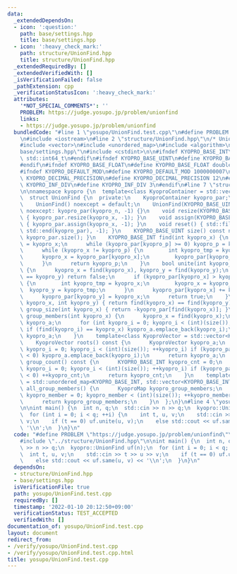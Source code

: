 ```yaml
---
data:
  _extendedDependsOn:
  - icon: ':question:'
    path: base/settings.hpp
    title: base/settings.hpp
  - icon: ':heavy_check_mark:'
    path: structure/UnionFind.hpp
    title: structure/UnionFind.hpp
  _extendedRequiredBy: []
  _extendedVerifiedWith: []
  _isVerificationFailed: false
  _pathExtension: cpp
  _verificationStatusIcon: ':heavy_check_mark:'
  attributes:
    '*NOT_SPECIAL_COMMENTS*': ''
    PROBLEM: https://judge.yosupo.jp/problem/unionfind
    links:
    - https://judge.yosupo.jp/problem/unionfind
  bundledCode: "#line 1 \"yosupo/UnionFind.test.cpp\"\n#define PROBLEM \"https://judge.yosupo.jp/problem/unionfind\"\
    \n#include <iostream>\n#line 2 \"structure/UnionFind.hpp\"\n/* UnionFind */\n\
    #include <vector>\n#include <unordered_map>\n#include <algorithm>\n#line 2 \"\
    base/settings.hpp\"\n#include <cstdint>\n\n#ifndef KYOPRO_BASE_INT\n#define KYOPRO_BASE_INT\
    \ std::int64_t\n#endif\n#ifndef KYOPRO_BASE_UINT\n#define KYOPRO_BASE_UINT std::size_t\n\
    #endif\n#ifndef KYOPRO_BASE_FLOAT\n#define KYOPRO_BASE_FLOAT double\n#endif\n\
    #ifndef KYOPRO_DEFAULT_MOD\n#define KYOPRO_DEFAULT_MOD 1000000007\n#endif\n#ifndef\
    \ KYOPRO_DECIMAL_PRECISION\n#define KYOPRO_DECIMAL_PRECISION 12\n#endif\n#ifndef\
    \ KYOPRO_INF_DIV\n#define KYOPRO_INF_DIV 3\n#endif\n#line 7 \"structure/UnionFind.hpp\"\
    \n\nnamespace kyopro {\n  template<class KyoproContainer = std::vector<int>>\n\
    \  struct UnionFind {\n  private:\n    KyoproContainer kyopro_par;\n  public:\n\
    \    UnionFind() noexcept = default;\n    UnionFind(KYOPRO_BASE_UINT kyopro_n)\
    \ noexcept: kyopro_par(kyopro_n, -1) {}\n    void resize(KYOPRO_BASE_UINT kyopro_x)\
    \ { kyopro_par.resize(kyopro_x, -1); }\n    void assign(KYOPRO_BASE_UINT kyopro_x)\
    \ { kyopro_par.assign(kyopro_x, -1); }\n    void reset() { std::fill(std::begin(kyopro_par),\
    \ std::end(kyopro_par), -1); }\n    KYOPRO_BASE_UINT size() const noexcept { return\
    \ kyopro_par.size(); }\n    KYOPRO_BASE_INT find(int kyopro_x) {\n      int kyopro_p\
    \ = kyopro_x;\n      while (kyopro_par[kyopro_p] >= 0) kyopro_p = kyopro_par[kyopro_p];\n\
    \      while (kyopro_x != kyopro_p) {\n        int kyopro_tmp = kyopro_x;\n  \
    \      kyopro_x = kyopro_par[kyopro_x];\n        kyopro_par[kyopro_tmp] = kyopro_p;\n\
    \      }\n      return kyopro_p;\n    }\n    bool unite(int kyopro_x, int kyopro_y)\
    \ {\n      kyopro_x = find(kyopro_x), kyopro_y = find(kyopro_y);\n      if (kyopro_x\
    \ == kyopro_y) return false;\n      if (kyopro_par[kyopro_x] > kyopro_par[kyopro_y])\
    \ {\n        int kyopro_tmp = kyopro_x;\n        kyopro_x = kyopro_y;\n      \
    \  kyopro_y = kyopro_tmp;\n      }\n      kyopro_par[kyopro_x] += kyopro_par[kyopro_y];\n\
    \      kyopro_par[kyopro_y] = kyopro_x;\n      return true;\n    }\n    bool same(int\
    \ kyopro_x, int kyopro_y) { return find(kyopro_x) == find(kyopro_y); }\n    KYOPRO_BASE_INT\
    \ group_size(int kyopro_x) { return -kyopro_par[find(kyopro_x)]; }\n    KyoproContainer\
    \ group_members(int kyopro_x) {\n      kyopro_x = find(kyopro_x);\n      KyoproContainer\
    \ kyopro_a;\n      for (int kyopro_i = 0; kyopro_i < (int)(size()); ++kyopro_i)\
    \ if (find(kyopro_i) == kyopro_x) kyopro_a.emplace_back(kyopro_i);\n      return\
    \ kyopro_a;\n    }\n    template<class KyoproVector = std::vector<KYOPRO_BASE_INT>>\n\
    \    KyoproVector roots() const {\n      KyoproVector kyopro_a;\n      for (int\
    \ kyopro_i = 0; kyopro_i < (int)(size()); ++kyopro_i) if (kyopro_par[kyopro_i]\
    \ < 0) kyopro_a.emplace_back(kyopro_i);\n      return kyopro_a;\n    }\n    KYOPRO_BASE_INT\
    \ group_count() const {\n      KYOPRO_BASE_INT kyopro_cnt = 0;\n      for (int\
    \ kyopro_i = 0; kyopro_i < (int)(size()); ++kyopro_i) if (kyopro_par[kyopro_i]\
    \ < 0) ++kyopro_cnt;\n      return kyopro_cnt;\n    }\n    template<class KyoproMap\
    \ = std::unordered_map<KYOPRO_BASE_INT, std::vector<KYOPRO_BASE_INT>>>\n    KyoproMap\
    \ all_group_members() {\n      KyoproMap kyopro_group_members;\n      for (int\
    \ kyopro_member = 0; kyopro_member < (int)(size()); ++kyopro_member) kyopro_group_members[find(kyopro_member)].emplace_back(kyopro_member);\n\
    \      return kyopro_group_members;\n    }\n  };\n}\n#line 4 \"yosupo/UnionFind.test.cpp\"\
    \n\nint main() {\n  int n, q;\n  std::cin >> n >> q;\n  kyopro::UnionFind uf(n);\n\
    \  for (int i = 0; i < q; ++i) {\n    int t, u, v;\n    std::cin >> t >> u >>\
    \ v;\n    if (t == 0) uf.unite(u, v);\n    else std::cout << uf.same(u, v) <<\
    \ '\\n';\n  }\n}\n"
  code: "#define PROBLEM \"https://judge.yosupo.jp/problem/unionfind\"\n#include <iostream>\n\
    #include \"../structure/UnionFind.hpp\"\n\nint main() {\n  int n, q;\n  std::cin\
    \ >> n >> q;\n  kyopro::UnionFind uf(n);\n  for (int i = 0; i < q; ++i) {\n  \
    \  int t, u, v;\n    std::cin >> t >> u >> v;\n    if (t == 0) uf.unite(u, v);\n\
    \    else std::cout << uf.same(u, v) << '\\n';\n  }\n}\n"
  dependsOn:
  - structure/UnionFind.hpp
  - base/settings.hpp
  isVerificationFile: true
  path: yosupo/UnionFind.test.cpp
  requiredBy: []
  timestamp: '2022-01-10 20:12:50+09:00'
  verificationStatus: TEST_ACCEPTED
  verifiedWith: []
documentation_of: yosupo/UnionFind.test.cpp
layout: document
redirect_from:
- /verify/yosupo/UnionFind.test.cpp
- /verify/yosupo/UnionFind.test.cpp.html
title: yosupo/UnionFind.test.cpp
---
```

